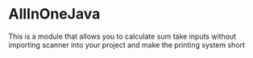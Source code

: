 # AllInOneJava
This is a module that allows you to calculate sum take inputs without importing scanner into your project and make the printing system short
